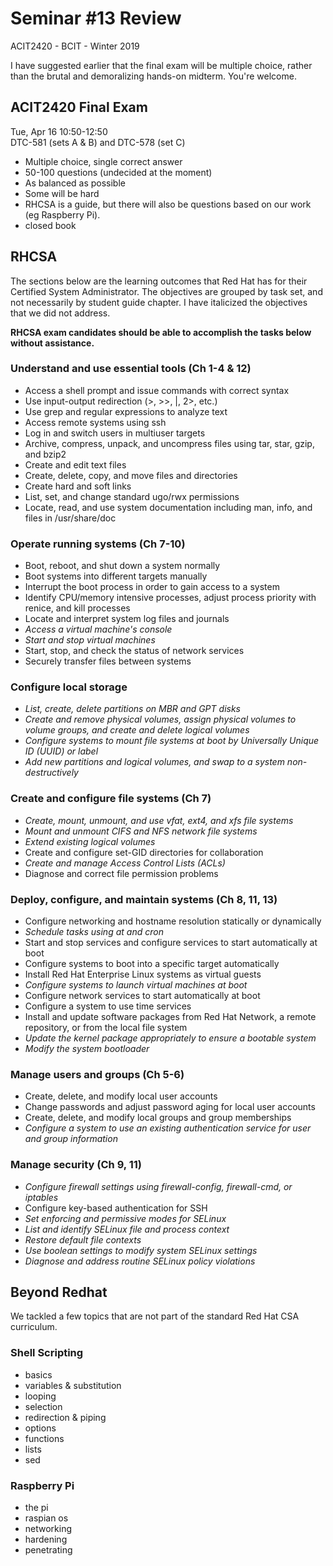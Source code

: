 # Seminar #13 Review  
ACIT2420 - BCIT - Winter 2019

I have suggested earlier that the final exam will be
multiple choice, rather than the brutal and demoralizing
hands-on midterm. You're welcome.

## ACIT2420 Final Exam

Tue, Apr 16
10:50-12:50  
DTC-581 (sets A & B) and DTC-578 (set C)

- Multiple choice, single correct answer  
- 50-100 questions (undecided at the moment)  
- As balanced as possible  
- Some will be hard  
- RHCSA is a guide, but there will also be questions based on our work
(eg Raspberry Pi).
- closed book

## RHCSA

The sections below are the learning outcomes that Red Hat has for
their Certified System Administrator. 
The objectives are grouped by task set, and not necessarily
by student guide chapter.
I have italicized the objectives that we did not
address.

**RHCSA exam candidates should be able to accomplish the tasks below without assistance.**

### Understand and use essential tools (Ch 1-4 & 12)

- Access a shell prompt and issue commands with correct syntax
- Use input-output redirection (>, >>, |, 2>, etc.)
- Use grep and regular expressions to analyze text
- Access remote systems using ssh
- Log in and switch users in multiuser targets
- Archive, compress, unpack, and uncompress files using tar, star, gzip, and bzip2
- Create and edit text files
- Create, delete, copy, and move files and directories
- Create hard and soft links
- List, set, and change standard ugo/rwx permissions
- Locate, read, and use system documentation including man, info, and files in /usr/share/doc

### Operate running systems (Ch 7-10)

- Boot, reboot, and shut down a system normally
- Boot systems into different targets manually
- Interrupt the boot process in order to gain access to a system
- Identify CPU/memory intensive processes, adjust process priority with renice, and kill processes
- Locate and interpret system log files and journals
- _Access a virtual machine's console_
- _Start and stop virtual machines_
- Start, stop, and check the status of network services
- Securely transfer files between systems

### Configure local storage

- _List, create, delete partitions on MBR and GPT disks_
- _Create and remove physical volumes, assign physical volumes to volume groups, and create and delete logical volumes_
- _Configure systems to mount file systems at boot by Universally Unique ID (UUID) or label_
- _Add new partitions and logical volumes, and swap to a system non-destructively_

### Create and configure file systems (Ch 7)

- _Create, mount, unmount, and use vfat, ext4, and xfs file systems_
- _Mount and unmount CIFS and NFS network file systems_
- _Extend existing logical volumes_
- Create and configure set-GID directories for collaboration
- _Create and manage Access Control Lists (ACLs)_
- Diagnose and correct file permission problems

### Deploy, configure, and maintain systems (Ch 8, 11, 13)

- Configure networking and hostname resolution statically or dynamically
- _Schedule tasks using at and cron_
- Start and stop services and configure services to start automatically at boot
- Configure systems to boot into a specific target automatically
- Install Red Hat Enterprise Linux systems as virtual guests
- _Configure systems to launch virtual machines at boot_
- Configure network services to start automatically at boot
- Configure a system to use time services
- Install and update software packages from Red Hat Network, a remote repository, or from the local file system
- _Update the kernel package appropriately to ensure a bootable system_
- _Modify the system bootloader_

### Manage users and groups (Ch 5-6)

- Create, delete, and modify local user accounts
- Change passwords and adjust password aging for local user accounts
- Create, delete, and modify local groups and group memberships
- _Configure a system to use an existing authentication service for user and group information_

### Manage security (Ch 9, 11)

- _Configure firewall settings using firewall-config, firewall-cmd, or iptables_
- Configure key-based authentication for SSH
- _Set enforcing and permissive modes for SELinux_
- _List and identify SELinux file and process context_
- _Restore default file contexts_
- _Use boolean settings to modify system SELinux settings_
- _Diagnose and address routine SELinux policy violations_

## Beyond Redhat

We tackled a few topics that are not part of the standard Red Hat CSA curriculum.

### Shell Scripting

- basics 
- variables & substitution
- looping
- selection
- redirection & piping
- options
- functions
- lists
- sed

### Raspberry Pi

- the pi
- raspian os
- networking
- hardening
- penetrating

